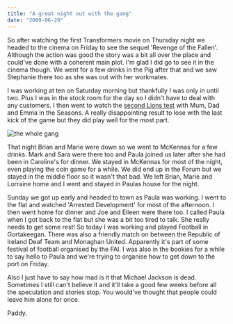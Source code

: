 ```yaml
---
title: "A great night out with the gang"
date: "2009-06-29"
---
```

So after watching the first Transformers movie on Thursday night we headed to the cinema on Friday to see the sequel 'Revenge of the Fallen'. Although the action was good the story was a bit all over the place and could've done with a coherent main plot. I'm glad I did go to see it in the cinema though. We went for a few drinks in the Pig after that and we saw Stephanie there too as she was out with her workmates.

I was working at ten on Saturday morning but thankfully I was only in until two. Plus I was in the stock room for the day so I didn't have to deal with any customers. I then went to watch the [second Lions test](http://www.rte.ie/sport/rugby/lions/2009/0627/lions_southafrica_secondtest.html) with Mum, Dad and Emma in the Seasons. A really disappointing result to lose with the last kick of the game but they did play well for the most part.

![the whole gang](/images/gang_june_09.jpg "The whole gang in the Forum")

That night Brian and Marie were down so we went to McKennas for a few drinks. Mark and Sara were there too and Paula joined us later after she had been in Caroline's for dinner. We stayed in McKennas for most of the night, even playing the coin game for a while. We did end up in the Forum but we stayed in the middle floor so it wasn't that bad. We left Brian, Marie and Lorraine home and I went and stayed in Paulas house for the night.

Sunday we got up early and headed to town as Paula was working. I went to the flat and watched 'Arrested Development' for most of the afternoon. I then went home for dinner and Joe and Eileen were there too. I called Paula when I got back to the flat but she was a bit too tired to talk. She really needs to get some rest! So today I was working and played Football in Gortakeegan. There was also a friendly match on between the Republic of Ireland Deaf Team and Monaghan United. Apparently it's part of some festival of football organised by the FAI. I was also in the bookies for a while to say hello to Paula and we're trying to organise how to get down to the port on Friday.

Also I just have to say how mad is it that Michael Jackson is dead. Sometimes I still can't believe it and it'll take a good few weeks before all the speculation and stories stop. You would've thought that people could leave him alone for once.

Paddy.